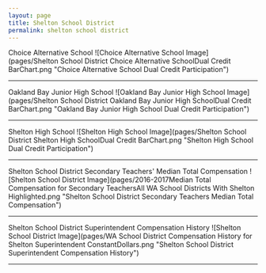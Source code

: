 ```yaml
---
layout: page
title: Shelton School District
permalink: shelton school district
---
```



Choice Alternative School
![Choice Alternative School Image](pages/Shelton School District Choice Alternative SchoolDual Credit BarChart.png "Choice Alternative School Dual Credit Participation")

___

Oakland Bay Junior High School
![Oakland Bay Junior High School Image](pages/Shelton School District Oakland Bay Junior High SchoolDual Credit BarChart.png "Oakland Bay Junior High School Dual Credit Participation")

___

Shelton High School
![Shelton High School Image](pages/Shelton School District Shelton High SchoolDual Credit BarChart.png "Shelton High School Dual Credit Participation")

___

Shelton School District Secondary Teachers' Median Total Compensation
![Shelton School District Image](pages/2016-2017Median Total Compensation for Secondary TeachersAll WA School Districts With Shelton Highlighted.png "Shelton School District Secondary Teachers Median Total Compensation")

___

Shelton School District Superintendent Compensation History
![Shelton School District Image](pages/WA School District Compensation History for Shelton Superintendent ConstantDollars.png "Shelton School District Superintendent Compensation History")

___


